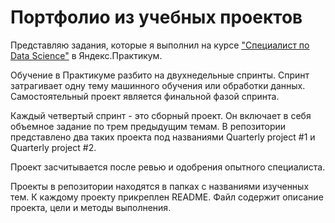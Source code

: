# Портфолио из учебных проектов

Представляю задания, которые я выполнил на курсе ["Специалист по Data Science"][1] в Яндекс.Практикум.  

Обучение в Практикуме разбито на двухнедельные спринты. Спринт затрагивает одну тему машинного обучения или обработки данных. Самостоятельный проект является финальной фазой спринта.  

Каждый четвертый спринт - это сборный проект. Он включает в себя объемное задание по трем предыдущим темам. В репозитории представлено два таких проекта под названиями Quarterly project #1 и Quarterly project #2.  

Проект засчитывается после ревью и одобрения опытного специалиста.  

Проекты в репозитории находятся в папках с названиями изученных тем. К каждому проекту прикреплен README. Файл содержит описание проекта, цели и методы выполнения.

[1]:https://praktikum.yandex.ru/profile/data-scientist/ 
